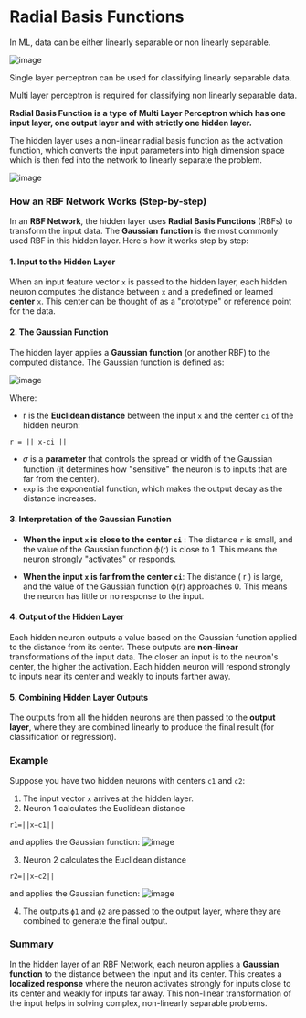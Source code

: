 
# Radial Basis Functions

In ML, data can be either linearly separable or non linearly separable.

![image](https://github.com/user-attachments/assets/00ee63db-4d44-4a53-be71-d06a31605bf3)

Single layer perceptron can be used for classifying linearly separable data.

Multi layer perceptron is required for classifying non linearly separable data.

**Radial Basis Function is a type of Multi Layer Perceptron which has one input layer, one output layer and with strictly one hidden layer.**

The hidden layer uses a non-linear radial basis function as the activation function, which converts the input parameters into high dimension space which is then fed into the network to linearly separate the problem.

![image](https://miro.medium.com/v2/resize:fit:713/1*88nzaKMHyjTHaoYIr8shzA.png)


### How an RBF Network Works (Step-by-step)
In an **RBF Network**, the hidden layer uses **Radial Basis Functions** (RBFs) to transform the input data. The **Gaussian function** is the most commonly used RBF in this hidden layer. Here's how it works step by step:

#### 1. Input to the Hidden Layer
When an input feature vector `x` is passed to the hidden layer, each hidden neuron computes the distance between `x` and a predefined or learned **center** `x`. This center can be thought of as a "prototype" or reference point for the data.

#### 2. The Gaussian Function
The hidden layer applies a **Gaussian function** (or another RBF) to the computed distance. The Gaussian function is defined as:

![image](https://github.com/user-attachments/assets/ebcd53a4-26b8-4781-91d7-e04911976608)

Where:
- r is the **Euclidean distance** between the input `x` and the center `ci` of the hidden neuron:
```
r = || x-ci ||
```
  
- 𝜎 is a **parameter** that controls the spread or width of the Gaussian function (it determines how "sensitive" the neuron is to inputs that are far from the center).
- `exp` is the exponential function, which makes the output decay as the distance increases.

#### 3. Interpretation of the Gaussian Function

- **When the input `x` is close to the center `ci`** : 
  The distance `r` is small, and the value of the Gaussian function ϕ(r) is close to 1. This means the neuron strongly "activates" or responds.
  
- **When the input `x` is far from the center `ci`**:
  The distance \( r \) is large, and the value of the Gaussian function  ϕ(r) approaches 0. This means the neuron has little or no response to the input.

#### 4. Output of the Hidden Layer
Each hidden neuron outputs a value based on the Gaussian function applied to the distance from its center. These outputs are **non-linear** transformations of the input data. The closer an input is to the neuron's center, the higher the activation. Each hidden neuron will respond strongly to inputs near its center and weakly to inputs farther away.

#### 5. Combining Hidden Layer Outputs
The outputs from all the hidden neurons are then passed to the **output layer**, where they are combined linearly to produce the final result (for classification or regression).



### **Example**
Suppose you have two hidden neurons with centers `c1` and `c2`:

1. The input vector `x` arrives at the hidden layer.
2. Neuron 1 calculates the Euclidean distance 
```
r1=||x−c1|| 
```
and applies the Gaussian function:
![image](https://github.com/user-attachments/assets/d23b0241-a144-4930-a1ca-b30ecf776643)

3. Neuron 2 calculates the Euclidean distance 
```
r2=||x−c2|| 
```
and applies the Gaussian function:
![image](https://github.com/user-attachments/assets/970411e1-d8e0-44e3-9bf8-71f44c0fcbe7)

4. The outputs `ϕ1` and `ϕ2` are passed to the output layer, where they are combined to generate the final output.


### **Summary**
In the hidden layer of an RBF Network, each neuron applies a **Gaussian function** to the distance between the input and its center. This creates a **localized response** where the neuron activates strongly for inputs close to its center and weakly for inputs far away. This non-linear transformation of the input helps in solving complex, non-linearly separable problems.


